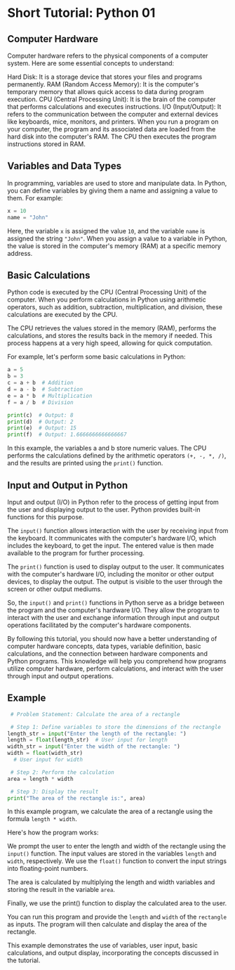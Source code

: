 # Short Tutorial: Python 01 

## Computer Hardware

Computer hardware refers to the physical components of a computer system. Here are some essential concepts to understand:

Hard Disk: It is a storage device that stores your files and programs permanently.
RAM (Random Access Memory): It is the computer's temporary memory that allows quick access to data during program execution.
CPU (Central Processing Unit): It is the brain of the computer that performs calculations and executes instructions.
I/O (Input/Output): It refers to the communication between the computer and external devices like keyboards, mice, monitors, and printers.
When you run a program on your computer, the program and its associated data are loaded from the hard disk into the computer's RAM. The CPU then 
executes the program instructions stored in RAM.

## Variables and Data Types
In programming, variables are used to store and manipulate data. In Python, you can define variables by giving them a name and assigning a value to 
them. For example:

```python
x = 10
name = "John"
```
Here, the variable `x` is assigned the value `10`, and the variable `name` is assigned the string `"John"`. When you assign a value to a variable in Python, 
the value is stored in the computer's memory (RAM) at a specific memory address.

## Basic Calculations

Python code is executed by the CPU (Central Processing Unit) of the computer. When you perform calculations in Python using arithmetic operators, such 
as addition, subtraction, multiplication, and division, these calculations are executed by the CPU.

The CPU retrieves the values stored in the memory (RAM), performs the calculations, and stores the results back in the memory if needed. This process 
happens at a very high speed, allowing for quick computation.

For example, let's perform some basic calculations in Python:

```python
a = 5
b = 3
c = a + b  # Addition
d = a - b  # Subtraction
e = a * b  # Multiplication
f = a / b  # Division

print(c)  # Output: 8
print(d)  # Output: 2
print(e)  # Output: 15
print(f)  # Output: 1.6666666666666667
```

In this example, the variables a and b store numeric values. The CPU performs the calculations defined by the arithmetic operators `(+, -, *, /)`, and 
the results are printed using the `print()` function.

## Input and Output in Python

Input and output (I/O) in Python refer to the process of getting input from the user and displaying output to the user. Python provides built-in 
functions for this purpose.

The `input()` function allows interaction with the user by receiving input from the keyboard. It communicates with the computer's hardware I/O, which 
includes the keyboard, to get the input. The entered value is then made available to the program for further processing.

The `print()` function is used to display output to the user. It communicates with the computer's hardware I/O, including the monitor or other output 
devices, to display the output. The output is visible to the user through the screen or other output mediums.

So, the `input()` and `print()` functions in Python serve as a bridge between the program and the computer's hardware I/O. They allow the program to 
interact with the user and exchange information through input and output operations facilitated by the computer's hardware components.

By following this tutorial, you should now have a better understanding of computer hardware concepts, data types, variable definition, basic 
calculations, and the connection between hardware components and Python programs. This knowledge will help you comprehend how programs utilize 
computer hardware, perform calculations, and interact with the user through input and output operations.

## Example

```python
 # Problem Statement: Calculate the area of a rectangle

 # Step 1: Define variables to store the dimensions of the rectangle
length_str = input("Enter the length of the rectangle: ")
length = float(length_str)  # User input for length
width_str = input("Enter the width of the rectangle: ")
width = float(width_str)
  # User input for width

 # Step 2: Perform the calculation
area = length * width

 # Step 3: Display the result
print("The area of the rectangle is:", area)
```

In this example program, we calculate the area of a rectangle using the formula `length * width`.

Here's how the program works:

We prompt the user to enter the length and width of the rectangle using the `input()` function. The input values are stored in the variables `length` and `width`, respectively. We use the `float()` function to convert the input strings into floating-point numbers.

The area is calculated by multiplying the length and width variables and storing the result in the variable `area`.

Finally, we use the print() function to display the calculated area to the user.

You can run this program and provide the `length` and `width` of the `rectangle` as inputs. The program will then calculate and display the area of the rectangle.

This example demonstrates the use of variables, user input, basic calculations, and output display, incorporating the concepts discussed in the tutorial.
